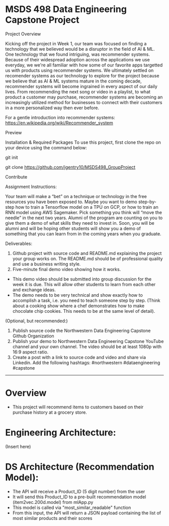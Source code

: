 # MSDS 498 Data Engineering Capstone Project

Project Overview

Kicking off the project in Week 1, our team was focused on finding a technology that we believed would be a disruptor in the field of AI & ML. One technology that we found intriguing, was recommender systems.  Because of their widespread adoption across the applications we use everyday, we we're all familiar with how some of our favorite apps targetted us with products using recommender systems.  We ultimately settled on recomender systems as our technology to explore for the project because we believe that as AI & ML systems mature in the coming decade, recommender systems will become ingrained in every aspect of our daily lives.  From recommending the next song or video in a playlist, to what product a customer may purchase, recommender systems are becoming an increasingly utilized method for businesses to connect with their customers in a more personalized way then ever before.  

For a gentle introduction into recommender systems:
https://en.wikipedia.org/wiki/Recommender_system


Preview


Installation & Required Packages
To use this project, first clone the repo on your device using the command below:

git init

git clone https://github.com/jgentry10/MSDS498_GroupProject




Contribute






Assignment Instructions:

Your team will make a “bet” on a technique or technology in the free resources you have been exposed to.  Maybe you want to demo step-by-step how to train a Tensorflow model on a TPU on GCP, or how to train an RNN model using AWS Sagemaker.  Pick something you think will “move the needle” in the next two years. Alumni of the program are counting on you to give them a demo of what skills they need to invest in.  Soon, you will be alumni and will be hoping other students will show you a demo of something that you can learn from in the coming years when you graduate.

Deliverables:
1. Github project with source code and README.md explaining the project your group works on.  The README.md should be of professional quality and use a business writing style.
1. Five-minute final demo video showing how it works.  
 - This demo video should be submitted into group discussion for the week it is due.  This will allow other students to learn from each other and exchange ideas.
 - The demo needs to be very technical and show exactly how to accomplish a task, i.e. you need to teach someone step by step.  (Think about a cooking show where a chef demonstrates how to make chocolate chip cookies.  This needs to be at the same level of detail).

(Optional, but recommended:)
1. Publish source code the Northwestern Data Engineering Capstone Github Organization
1. Publish your demo to Northwestern Data Engineering Capstone YouTube channel and your own channel. The video should be at least 1080p with 16:9 aspect ratio.
1. Create a post with a link to source code and video and share via Linkedin.  Add the following hashtags: #northwestern #dataengineering #capstone

---
# Overview
- This project will recommend items to customers based on their purchase history at a grocery store. 


# Engineering Architecture:

(Insert here)


# DS Architecture (Recommendation Model):

- The API will receive a Product_ID (5 digit number) from the user
- It will send this Product_ID to a pre-built recommendation model (item2vec.200d.model) from mlApp.py
- This model is called via "most_similar_readable" function
- From this input, the API will return a JSON payload containing the list of most similar products and their scores
